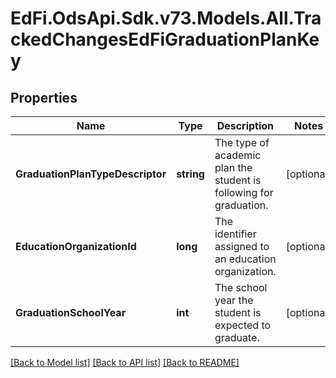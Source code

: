 # EdFi.OdsApi.Sdk.v73.Models.All.TrackedChangesEdFiGraduationPlanKey

## Properties

Name | Type | Description | Notes
------------ | ------------- | ------------- | -------------
**GraduationPlanTypeDescriptor** | **string** | The type of academic plan the student is following for graduation. | [optional] 
**EducationOrganizationId** | **long** | The identifier assigned to an education organization. | [optional] 
**GraduationSchoolYear** | **int** | The school year the student is expected to graduate. | [optional] 

[[Back to Model list]](../../README.md#documentation-for-models) [[Back to API list]](../../README.md#documentation-for-api-endpoints) [[Back to README]](../../README.md)

